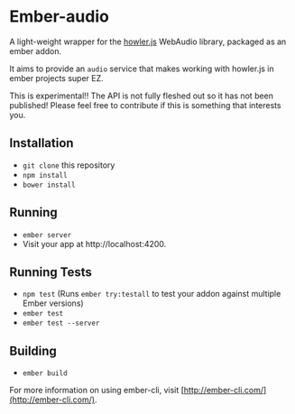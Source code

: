 # Ember-audio

A light-weight wrapper for the
[howler.js](https://github.com/goldfire/howler.js/) WebAudio library, packaged
as an ember addon.

It aims to provide an `audio` service that makes working with howler.js in ember
projects super EZ.

This is experimental!! The API is not fully fleshed out so it has not been
published! Please feel free to contribute if this is something that interests
you.

## Installation

* `git clone` this repository
* `npm install`
* `bower install`

## Running

* `ember server`
* Visit your app at http://localhost:4200.

## Running Tests

* `npm test` (Runs `ember try:testall` to test your addon against multiple Ember versions)
* `ember test`
* `ember test --server`

## Building

* `ember build`

For more information on using ember-cli, visit [http://ember-cli.com/](http://ember-cli.com/).
